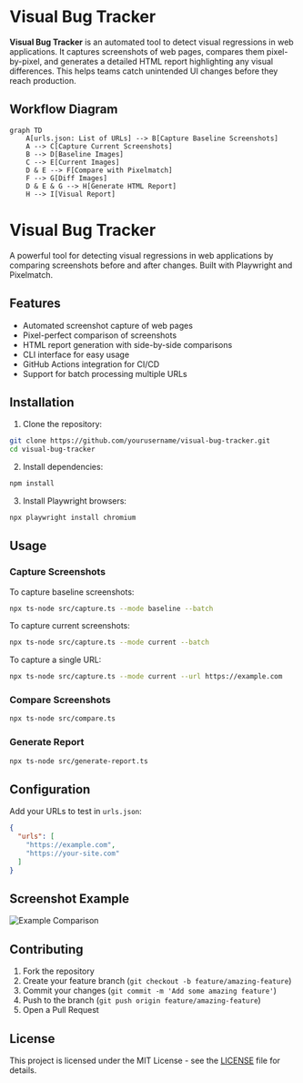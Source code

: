 # Visual Bug Tracker

**Visual Bug Tracker** is an automated tool to detect visual regressions in web applications. It captures screenshots of web pages, compares them pixel-by-pixel, and generates a detailed HTML report highlighting any visual differences. This helps teams catch unintended UI changes before they reach production.

## Workflow Diagram

```mermaid
graph TD
    A[urls.json: List of URLs] --> B[Capture Baseline Screenshots]
    A --> C[Capture Current Screenshots]
    B --> D[Baseline Images]
    C --> E[Current Images]
    D & E --> F[Compare with Pixelmatch]
    F --> G[Diff Images]
    D & E & G --> H[Generate HTML Report]
    H --> I[Visual Report]
```

# Visual Bug Tracker

A powerful tool for detecting visual regressions in web applications by comparing screenshots before and after changes. Built with Playwright and Pixelmatch.

## Features

- Automated screenshot capture of web pages
- Pixel-perfect comparison of screenshots
- HTML report generation with side-by-side comparisons
- CLI interface for easy usage
- GitHub Actions integration for CI/CD
- Support for batch processing multiple URLs

## Installation

1. Clone the repository:
```bash
git clone https://github.com/yourusername/visual-bug-tracker.git
cd visual-bug-tracker
```

2. Install dependencies:
```bash
npm install
```

3. Install Playwright browsers:
```bash
npx playwright install chromium
```

## Usage

### Capture Screenshots

To capture baseline screenshots:
```bash
npx ts-node src/capture.ts --mode baseline --batch
```

To capture current screenshots:
```bash
npx ts-node src/capture.ts --mode current --batch
```

To capture a single URL:
```bash
npx ts-node src/capture.ts --mode current --url https://example.com
```

### Compare Screenshots

```bash
npx ts-node src/compare.ts
```

### Generate Report

```bash
npx ts-node src/generate-report.ts
```

## Configuration

Add your URLs to test in `urls.json`:
```json
{
  "urls": [
    "https://example.com",
    "https://your-site.com"
  ]
}
```

## Screenshot Example

![Example Comparison](screenshots/example.png)

## Contributing

1. Fork the repository
2. Create your feature branch (`git checkout -b feature/amazing-feature`)
3. Commit your changes (`git commit -m 'Add some amazing feature'`)
4. Push to the branch (`git push origin feature/amazing-feature`)
5. Open a Pull Request

## License

This project is licensed under the MIT License - see the [LICENSE](LICENSE) file for details.
